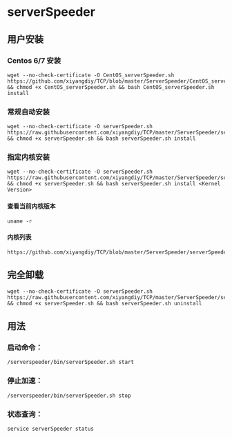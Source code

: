 # serverSpeeder


## 用户安装
### Centos 6/7 安装
```
wget --no-check-certificate -O CentOS_serverSpeeder.sh https://github.com/xiyangdiy/TCP/blob/master/ServerSpeeder/CentOS_serverSpeeder.sh && chmod +x CentOS_serverSpeeder.sh && bash CentOS_serverSpeeder.sh install
```

### 常规自动安装
```
wget --no-check-certificate -O serverSpeeder.sh https://raw.githubusercontent.com/xiyangdiy/TCP/master/ServerSpeeder/serverSpeeder.sh && chmod +x serverSpeeder.sh && bash serverSpeeder.sh install
```

### 指定内核安装
```
wget --no-check-certificate -O serverSpeeder.sh https://raw.githubusercontent.com/xiyangdiy/TCP/master/ServerSpeeder/serverSpeeder.sh && chmod +x serverSpeeder.sh && bash serverSpeeder.sh install <Kernel Version>
```
#### 查看当前内核版本
```
uname -r
```
#### 内核列表
```
https://github.com/xiyangdiy/TCP/blob/master/ServerSpeeder/serverSpeeder.txt
```

## 完全卸载
```
wget --no-check-certificate -O serverSpeeder.sh https://raw.githubusercontent.com/xiyangdiy/TCP/master/ServerSpeeder/serverSpeeder.sh && chmod +x serverSpeeder.sh && bash serverSpeeder.sh uninstall
```

## 用法
### 启动命令：
```
/serverspeeder/bin/serverSpeeder.sh start
```
### 停止加速：
```
/serverspeeder/bin/serverSpeeder.sh stop
```
### 状态查询：
```
service serverSpeeder status
```
    

  
